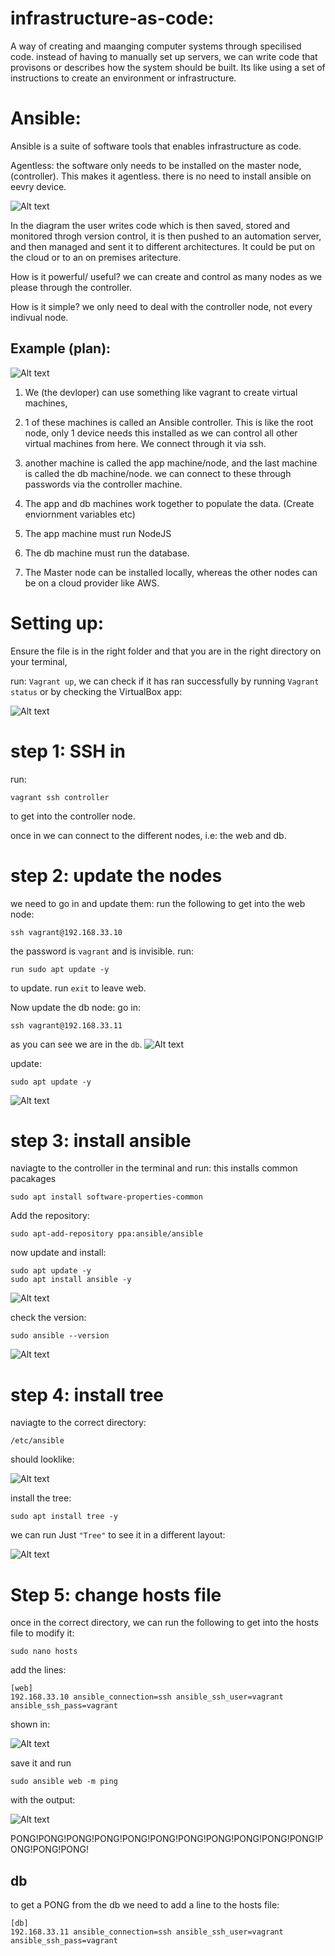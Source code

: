 # infrastructure-as-code: 

A way of creating and maanging computer systems through specilised code. instead of having to manually set up servers, we can write code that provisons or describes how the system should be built. Its like using a set of instructions to create an environment or infrastructure. 


# Ansible:
Ansible is a suite of software tools that enables infrastructure as code.

Agentless: the software only needs to be installed on the master node, (controller). This makes it agentless. there is no need to install ansible on eevry device. 

![Alt text](images/Infrastructure-as-code-diagram-57-1024x783.jpg)

In the diagram the user writes code which is then saved, stored and monitored throgh version control, it is then pushed to an automation server, and then managed and sent it to different architectures. It could be put on the cloud or to an on premises aritecture. 

How is it powerful/ useful? we can create and control as many nodes as we please through the controller. 

How is it simple? we only need to deal with the controller node, not every indivual node. 

## Example (plan):

![Alt text](images/Screenshot%202023-06-05%20135625.png)

1. We (the devloper) can use something like vagrant to create virtual machines, 

2. 1 of these machines is called an Ansible controller. This is like the root node, only 1 device needs this installed as we can control all other virtual machines from here. We connect through it via ssh. 

3. another machine is called the app machine/node, and the last machine is called the db machine/node. we can connect to these through passwords via the controller machine. 

4. The app and db machines work together to populate the data. (Create enviornment variables etc)

5. The app machine must run NodeJS 
6. The db machine must run the database. 

7. The Master node can be installed locally, whereas the other nodes can be on a cloud provider like AWS.

# Setting up:

Ensure the file is in the right folder and that you are in the right directory on your terminal,

run: `Vagrant up`, we can check if it has ran successfully by running `Vagrant status` or by checking the VirtualBox app:

![Alt text](images/Screenshot%202023-06-05%20142412.png)

# step 1: SSH in

run: 
```
vagrant ssh controller
```
to get into the controller node. 

once in we can connect to the different nodes, i.e: the web and db. 

# step 2: update the nodes

we need to go in and update them:
run the following to get into the web node:
```
ssh vagrant@192.168.33.10
```
the password is `vagrant` and is invisible.
run:
```
run sudo apt update -y 
```
to update. run `exit` to leave web.

Now update the db node: go in:
```
ssh vagrant@192.168.33.11
```
as you can see we are in the `db`. 
![Alt text](images/Screenshot%202023-06-05%20152426.png)

update: 
```
sudo apt update -y
```

![Alt text](images/Screenshot%202023-06-05%20150044.png)

# step 3: install ansible

naviagte to the controller in the terminal and run:
this installs common pacakages
```
sudo apt install software-properties-common
```
Add the repository:
```
sudo apt-add-repository ppa:ansible/ansible
```
now update and install:
```
sudo apt update -y
sudo apt install ansible -y
```

![Alt text](images/Screenshot%202023-06-05%20150533.png)

check the version:
```
sudo ansible --version
```

![Alt text](images/Screenshot%202023-06-05%20150612.png)

# step 4: install tree

naviagte to the correct directory:
```
/etc/ansible
```
should looklike:

![Alt text](images/Screenshot%202023-06-05%20150743.png)

install the tree:
```
sudo apt install tree -y
```

we can run Just `"Tree"` to see it in a different layout:

![Alt text](images/Screenshot%202023-06-05%20150902.png)

# Step 5: change hosts file

once in the correct directory, we can run the following to get into the hosts file to modify it:
```
sudo nano hosts
```

add the lines:
```
[web]
192.168.33.10 ansible_connection=ssh ansible_ssh_user=vagrant ansible_ssh_pass=vagrant
```
shown in:

![Alt text](images/Screenshot%202023-06-05%20145739.png)

save it and run 
```
sudo ansible web -m ping
```
with the output:

![Alt text](images/Screenshot%202023-06-05%20151232.png)

PONG!PONG!PONG!PONG!PONG!PONG!PONG!PONG!PONG!PONG!PONG!PONG!PONG!PONG!

## db

to get a PONG from the db we need to add a line to the hosts file:
```
[db]
192.168.33.11 ansible_connection=ssh ansible_ssh_user=vagrant ansible_ssh_pass=vagrant
```


